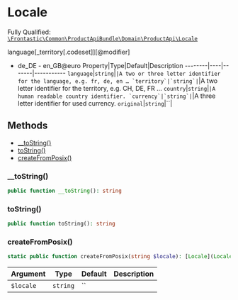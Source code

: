 #  Locale

Fully Qualified: [`\Frontastic\Common\ProductApiBundle\Domain\ProductApi\Locale`](../../../../../src/php/ProductApiBundle/Domain/ProductApi/Locale.php)


language[_territory[.codeset]][@modifier]

- de_DE - en_GB@euro
Property|Type|Default|Description
--------|----|-------|-----------
`language`|`string`|``|A two or three letter identifier for the language, e.g. fr, de, en …
`territory`|`string`|``|A two letter identifier for the territory, e.g. CH, DE, FR …
`country`|`string`|``|A human readable country identifier.
`currency`|`string`|``|A three letter identifier for used currency.
`original`|`string`|``|

## Methods

* [__toString()](#toString)
* [toString()](#toString)
* [createFromPosix()](#createFromPosix)


### __toString()


```php
public function __toString(): string
```







### toString()


```php
public function toString(): string
```







### createFromPosix()


```php
static public function createFromPosix(string $locale): [Locale](Locale.md)
```






Argument|Type|Default|Description
--------|----|-------|-----------
`$locale`|`string`|``|


